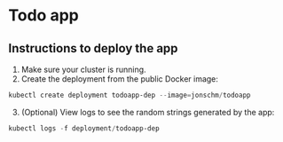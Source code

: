 # Todo app

## Instructions to deploy the app

1. Make sure your cluster is running.
2. Create the deployment from the public Docker image:

```powershell
kubectl create deployment todoapp-dep --image=jonschm/todoapp
```
3. (Optional) View logs to see the random strings generated by the app:
```powershell
kubectl logs -f deployment/todoapp-dep
```
